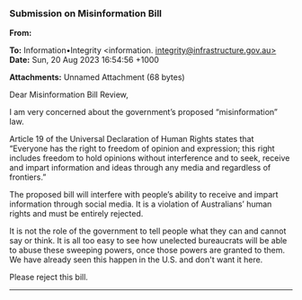 ### Submission on Misinformation Bill

**From:**

**To:** Information•Integrity <information. [integrity@infrastructure.gov.au>](mailto:information._integrity@infrastructure.gov.au)
**Date:** Sun, 20 Aug 2023 16:54:56 +1000

**Attachments:** Unnamed Attachment (68 bytes)

Dear Misinformation Bill Review,

I am very concerned about the government’s proposed “misinformation” law.

Article 19 of the Universal Declaration of Human Rights states that “Everyone has the right to freedom of opinion and
expression; this right includes freedom to hold opinions without interference and to seek, receive and impart
information and ideas through any media and regardless of frontiers.”

The proposed bill will interfere with people’s ability to receive and impart information through social media. It is a
violation of Australians’ human rights and must be entirely rejected.

It is not the role of the government to tell people what they can and cannot say or think. It is all too easy to see how
unelected bureaucrats will be able to abuse these sweeping powers, once those powers are granted to them. We
have already seen this happen in the U.S. and don't want it here.

Please reject this bill.


-----

